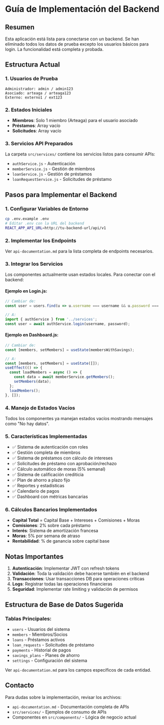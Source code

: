 # Guía de Implementación del Backend

## Resumen
Esta aplicación está lista para conectarse con un backend. Se han eliminado todos los datos de prueba excepto los usuarios básicos para login. La funcionalidad está completa y probada.

## Estructura Actual

### 1. Usuarios de Prueba
```
Administrador: admin / admin123
Asociado: arteaga / arteaga123  
Externo: externo1 / ext123
```

### 2. Estados Iniciales
- **Miembros**: Solo 1 miembro (Arteaga) para el usuario asociado
- **Préstamos**: Array vacío
- **Solicitudes**: Array vacío

### 3. Servicios API Preparados
La carpeta `src/services/` contiene los servicios listos para consumir APIs:
- `authService.js` - Autenticación
- `memberService.js` - Gestión de miembros
- `loanService.js` - Gestión de préstamos
- `loanRequestService.js` - Solicitudes de préstamo

## Pasos para Implementar el Backend

### 1. Configurar Variables de Entorno
```bash
cp .env.example .env
# Editar .env con la URL del backend
REACT_APP_API_URL=http://tu-backend-url/api/v1
```

### 2. Implementar los Endpoints
Ver `api-documentation.md` para la lista completa de endpoints necesarios.

### 3. Integrar los Servicios
Los componentes actualmente usan estados locales. Para conectar con el backend:

#### Ejemplo en Login.js:
```javascript
// Cambiar de:
const user = users.find(u => u.username === username && u.password === password);

// A:
import { authService } from '../services';
const user = await authService.login(username, password);
```

#### Ejemplo en Dashboard.js:
```javascript
// Cambiar de:
const [members, setMembers] = useState(membersWithSavings);

// A:
const [members, setMembers] = useState([]);
useEffect(() => {
  const loadMembers = async () => {
    const data = await memberService.getMembers();
    setMembers(data);
  };
  loadMembers();
}, []);
```

### 4. Manejo de Estados Vacíos
Todos los componentes ya manejan estados vacíos mostrando mensajes como "No hay datos".

### 5. Características Implementadas
- ✅ Sistema de autenticación con roles
- ✅ Gestión completa de miembros
- ✅ Sistema de préstamos con cálculo de intereses
- ✅ Solicitudes de préstamo con aprobación/rechazo
- ✅ Cálculo automático de moras (5% semanal)
- ✅ Sistema de calificación crediticia
- ✅ Plan de ahorro a plazo fijo
- ✅ Reportes y estadísticas
- ✅ Calendario de pagos
- ✅ Dashboard con métricas bancarias

### 6. Cálculos Bancarios Implementados
- **Capital Total** = Capital Base + Intereses + Comisiones + Moras
- **Comisiones**: 2% sobre cada préstamo
- **Interés**: Sistema de amortización francesa
- **Moras**: 5% por semana de atraso
- **Rentabilidad**: % de ganancia sobre capital base

## Notas Importantes

1. **Autenticación**: Implementar JWT con refresh tokens
2. **Validación**: Toda la validación debe hacerse también en el backend
3. **Transacciones**: Usar transacciones DB para operaciones críticas
4. **Logs**: Registrar todas las operaciones financieras
5. **Seguridad**: Implementar rate limiting y validación de permisos

## Estructura de Base de Datos Sugerida

### Tablas Principales:
- `users` - Usuarios del sistema
- `members` - Miembros/Socios
- `loans` - Préstamos activos
- `loan_requests` - Solicitudes de préstamo
- `payments` - Historial de pagos
- `savings_plans` - Planes de ahorro
- `settings` - Configuración del sistema

Ver `api-documentation.md` para los campos específicos de cada entidad.

## Contacto
Para dudas sobre la implementación, revisar los archivos:
- `api-documentation.md` - Documentación completa de APIs
- `src/services/` - Ejemplos de consumo de APIs
- Componentes en `src/components/` - Lógica de negocio actual